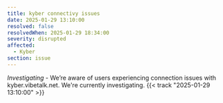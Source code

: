 ```yaml
---
title: kyber connectivy issues
date: 2025-01-29 13:10:00
resolved: false
resolvedWhen: 2025-01-29 18:34:00
severity: disrupted
affected:
  - Kyber
section: issue
---
```


*Investigating* - We’re aware of users experiencing connection issues with kyber.vibetalk.net. We're currently investigating. {{< track "2025-01-29 13:10:00" >}}
